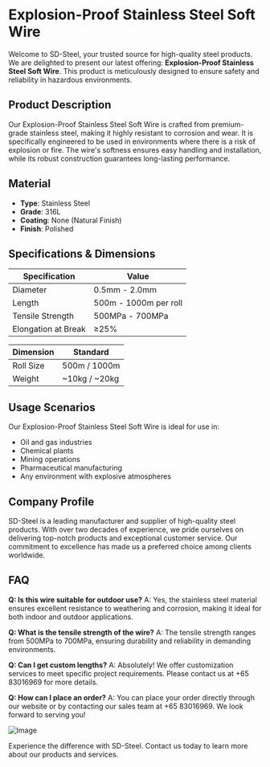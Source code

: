 # Explosion-Proof Stainless Steel Soft Wire

Welcome to SD-Steel, your trusted source for high-quality steel products. We are delighted to present our latest offering: **Explosion-Proof Stainless Steel Soft Wire**. This product is meticulously designed to ensure safety and reliability in hazardous environments.

## Product Description
Our Explosion-Proof Stainless Steel Soft Wire is crafted from premium-grade stainless steel, making it highly resistant to corrosion and wear. It is specifically engineered to be used in environments where there is a risk of explosion or fire. The wire's softness ensures easy handling and installation, while its robust construction guarantees long-lasting performance.

## Material
- **Type**: Stainless Steel
- **Grade**: 316L
- **Coating**: None (Natural Finish)
- **Finish**: Polished

## Specifications & Dimensions
| Specification | Value |
|---------------|-------|
| Diameter      | 0.5mm - 2.0mm |
| Length        | 500m - 1000m per roll |
| Tensile Strength | 500MPa - 700MPa |
| Elongation at Break | ≥25% |

| Dimension | Standard |
|-----------|----------|
| Roll Size | 500m / 1000m |
| Weight    | ~10kg / ~20kg |

## Usage Scenarios
Our Explosion-Proof Stainless Steel Soft Wire is ideal for use in:
- Oil and gas industries
- Chemical plants
- Mining operations
- Pharmaceutical manufacturing
- Any environment with explosive atmospheres

## Company Profile
SD-Steel is a leading manufacturer and supplier of high-quality steel products. With over two decades of experience, we pride ourselves on delivering top-notch products and exceptional customer service. Our commitment to excellence has made us a preferred choice among clients worldwide.

## FAQ
**Q: Is this wire suitable for outdoor use?**
A: Yes, the stainless steel material ensures excellent resistance to weathering and corrosion, making it ideal for both indoor and outdoor applications.

**Q: What is the tensile strength of the wire?**
A: The tensile strength ranges from 500MPa to 700MPa, ensuring durability and reliability in demanding environments.

**Q: Can I get custom lengths?**
A: Absolutely! We offer customization services to meet specific project requirements. Please contact us at +65 83016969 for more details.

**Q: How can I place an order?**
A: You can place your order directly through our website or by contacting our sales team at +65 83016969. We look forward to serving you!

![Image](https://github.com/user-attachments/assets/2567258e-e124-4816-932d-1809bd27ef0b)

Experience the difference with SD-Steel. Contact us today to learn more about our products and services.